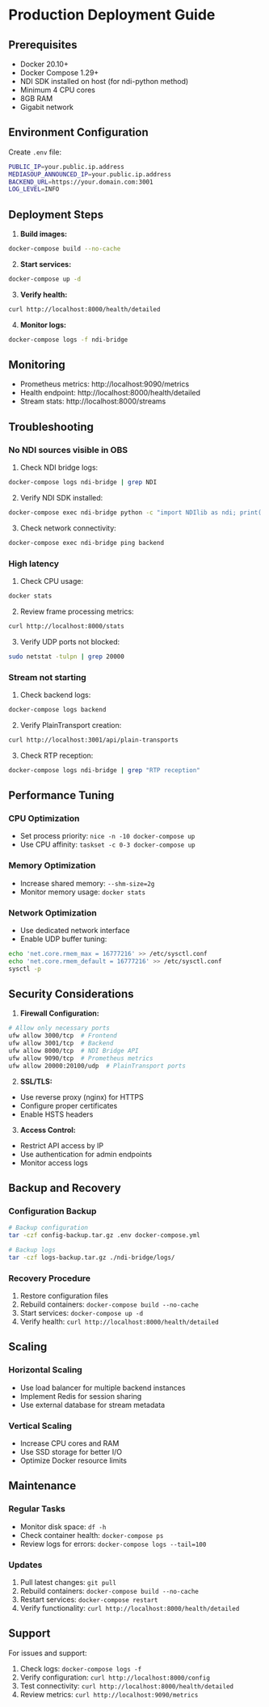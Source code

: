 # Production Deployment Guide

## Prerequisites

- Docker 20.10+
- Docker Compose 1.29+
- NDI SDK installed on host (for ndi-python method)
- Minimum 4 CPU cores
- 8GB RAM
- Gigabit network

## Environment Configuration

Create `.env` file:

```bash
PUBLIC_IP=your.public.ip.address
MEDIASOUP_ANNOUNCED_IP=your.public.ip.address
BACKEND_URL=https://your.domain.com:3001
LOG_LEVEL=INFO
```

## Deployment Steps

1. **Build images:**
```bash
docker-compose build --no-cache
```

2. **Start services:**
```bash
docker-compose up -d
```

3. **Verify health:**
```bash
curl http://localhost:8000/health/detailed
```

4. **Monitor logs:**
```bash
docker-compose logs -f ndi-bridge
```

## Monitoring

- Prometheus metrics: http://localhost:9090/metrics
- Health endpoint: http://localhost:8000/health/detailed
- Stream stats: http://localhost:8000/streams

## Troubleshooting

### No NDI sources visible in OBS

1. Check NDI bridge logs:
```bash
docker-compose logs ndi-bridge | grep NDI
```

2. Verify NDI SDK installed:
```bash
docker-compose exec ndi-bridge python -c "import NDIlib as ndi; print('OK')"
```

3. Check network connectivity:
```bash
docker-compose exec ndi-bridge ping backend
```

### High latency

1. Check CPU usage:
```bash
docker stats
```

2. Review frame processing metrics:
```bash
curl http://localhost:8000/stats
```

3. Verify UDP ports not blocked:
```bash
sudo netstat -tulpn | grep 20000
```

### Stream not starting

1. Check backend logs:
```bash
docker-compose logs backend
```

2. Verify PlainTransport creation:
```bash
curl http://localhost:3001/api/plain-transports
```

3. Check RTP reception:
```bash
docker-compose logs ndi-bridge | grep "RTP reception"
```

## Performance Tuning

### CPU Optimization
- Set process priority: `nice -n -10 docker-compose up`
- Use CPU affinity: `taskset -c 0-3 docker-compose up`

### Memory Optimization
- Increase shared memory: `--shm-size=2g`
- Monitor memory usage: `docker stats`

### Network Optimization
- Use dedicated network interface
- Enable UDP buffer tuning:
```bash
echo 'net.core.rmem_max = 16777216' >> /etc/sysctl.conf
echo 'net.core.rmem_default = 16777216' >> /etc/sysctl.conf
sysctl -p
```

## Security Considerations

1. **Firewall Configuration:**
```bash
# Allow only necessary ports
ufw allow 3000/tcp  # Frontend
ufw allow 3001/tcp  # Backend
ufw allow 8000/tcp  # NDI Bridge API
ufw allow 9090/tcp  # Prometheus metrics
ufw allow 20000:20100/udp  # PlainTransport ports
```

2. **SSL/TLS:**
- Use reverse proxy (nginx) for HTTPS
- Configure proper certificates
- Enable HSTS headers

3. **Access Control:**
- Restrict API access by IP
- Use authentication for admin endpoints
- Monitor access logs

## Backup and Recovery

### Configuration Backup
```bash
# Backup configuration
tar -czf config-backup.tar.gz .env docker-compose.yml

# Backup logs
tar -czf logs-backup.tar.gz ./ndi-bridge/logs/
```

### Recovery Procedure
1. Restore configuration files
2. Rebuild containers: `docker-compose build --no-cache`
3. Start services: `docker-compose up -d`
4. Verify health: `curl http://localhost:8000/health/detailed`

## Scaling

### Horizontal Scaling
- Use load balancer for multiple backend instances
- Implement Redis for session sharing
- Use external database for stream metadata

### Vertical Scaling
- Increase CPU cores and RAM
- Use SSD storage for better I/O
- Optimize Docker resource limits

## Maintenance

### Regular Tasks
- Monitor disk space: `df -h`
- Check container health: `docker-compose ps`
- Review logs for errors: `docker-compose logs --tail=100`

### Updates
1. Pull latest changes: `git pull`
2. Rebuild containers: `docker-compose build --no-cache`
3. Restart services: `docker-compose restart`
4. Verify functionality: `curl http://localhost:8000/health/detailed`

## Support

For issues and support:
1. Check logs: `docker-compose logs -f`
2. Verify configuration: `curl http://localhost:8000/config`
3. Test connectivity: `curl http://localhost:8000/health/detailed`
4. Review metrics: `curl http://localhost:9090/metrics`
